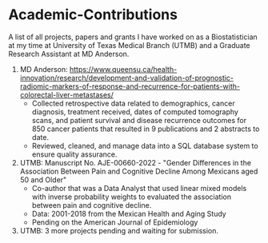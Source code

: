 # Academic-Contributions
A list of all projects, papers and grants I have worked on as a Biostatistician at my time at University of Texas Medical Branch (UTMB) and a Graduate Research Assistant at MD Anderson.

1. MD Anderson: https://www.queensu.ca/health-innovation/research/development-and-validation-of-prognostic-radiomic-markers-of-response-and-recurrence-for-patients-with-colorectal-liver-metastases/
    + Collected retrospective data related to demographics, cancer diagnosis, treatment received, dates of computed tomography scans, and patient survival and disease recurrence outcomes for 850 cancer patients that resulted in 9 publications and 2 abstracts to date.
    + Reviewed, cleaned, and manage data into a SQL database system to ensure quality assurance.
2. UTMB: Manuscript No. AJE-00660-2022 - "Gender Differences in the Association Between Pain and Cognitive Decline Among Mexicans aged 50 and Older"
    + Co-author that was a Data Analyst that used linear mixed models with inverse probability weights to evaluated the association between pain and cognitive decline.
    + Data: 2001-2018 from the Mexican Health and Aging Study
    + Pending on the American Journal of Epidemiology
3. UTMB: 3 more projects pending and waiting for submission.
